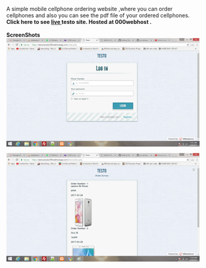 A simple mobile cellphone ordering website ,where you can order cellphones and also you can see the pdf file of your ordered cellphones.<br><b>Click here to see <a href="http://testosample.000webhostapp.com/">live </a> testo site. Hosted at 000webhost .<b><br><br>
ScreenShots
![alt tag](https://github.com/yo-akshay/Testo-A-simple-cellphones-ordering-website/blob/master/ss1.png)

![alt tag](https://github.com/yo-akshay/Testo-A-simple-cellphones-ordering-website/blob/master/ss2.png)
